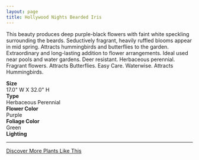 ```yaml
---
layout: page
title: Hollywood Nights Bearded Iris
---
```


<div class="row">
  <div class="col-md-4">
    <div class="plant-image plant-image-large" style="background-image: url(&quot;https://s3-us-west-1.amazonaws.com/images.plantwithbloom.com/hollywood_nights_bearded_iris.jpg&quot;);"></div>
  </div>
  <div class="col-md-8">
    <div>
      <p>This beauty produces deep purple-black flowers with faint white speckling surrounding the beards. Seductively fragrant, heavily ruffled blooms appear in mid spring. Attracts hummingbirds and butterflies to the garden. Extraordinary and long-lasting addition to flower arrangements. Ideal used near pools and water gardens. Deer resistant. Herbaceous perennial. Fragrant flowers. Attracts Butterflies. Easy Care. Waterwise. Attracts Hummingbirds.</p>
      <div class="row">
        <div class="col-md-3">
          <strong>Size</strong>
        </div>
        <div class="col-md-9">17.0" W X 32.0" H</div>
      </div>
      <div class="row">
        <div class="col-md-3">
          <strong>Type</strong>
        </div>
        <div class="col-md-9">Herbaceous Perennial</div>
      </div>
      <div class="row">
        <div class="col-md-3">
          <strong>Flower Color</strong>
        </div>
        <div class="col-md-9">Purple</div>
      </div>
      <div class="row">
        <div class="col-md-3">
          <strong>Foliage Color</strong>
        </div>
        <div class="col-md-9">Green</div>
      </div>
      <div class="row">
        <div class="col-md-3">
          <strong>Lighting</strong>
        </div>
        <div class="col-md-9"/>
      </div>
    </div>
    <hr/>
    <a class="btn btn-default" href="http://app.plantwithbloom.com/search">Discover More Plants Like This</a>
  </div>
</div>